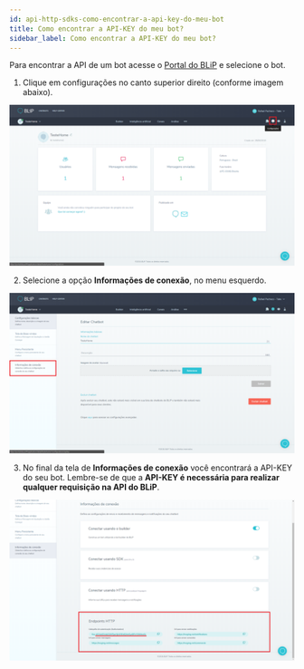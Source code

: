 ```yaml
---
id: api-http-sdks-como-encontrar-a-api-key-do-meu-bot
title: Como encontrar a API-KEY do meu bot?
sidebar_label: Como encontrar a API-KEY do meu bot?
---
```


Para encontrar a API de um bot acesse o [Portal do BLiP](https://portal.blip.ai) e selecione o bot.

1. Clique em configurações no canto superior direito (conforme imagem abaixo).

![Abrindo configurações](../../assets/practice/api-http-sdks/api-http-sdks-como-encontrar-a-api-key-do-meu-bot-1.png)

2. Selecione a opção **Informações de conexão**, no menu esquerdo.

![Abrindo informações de conexão](../../assets/practice/api-http-sdks/api-http-sdks-como-encontrar-a-api-key-do-meu-bot-2.png)

3. No final da tela de **Informações de conexão** você encontrará a API-KEY do seu bot. Lembre-se de que a **API-KEY é necessária para realizar qualquer requisição na API do BLiP**.

![Endpoints HTTP](../../assets/practice/api-http-sdks/api-http-sdks-como-encontrar-a-api-key-do-meu-bot-3.png)
